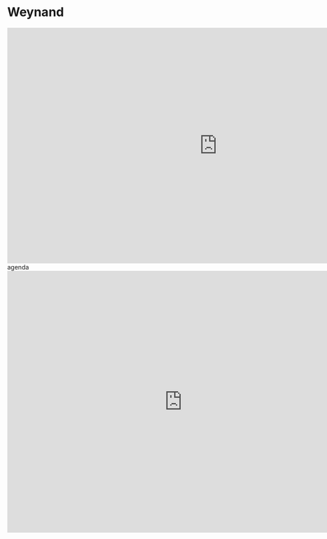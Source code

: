 # Weynand


<iframe src="https://player.vimeo.com/video/414000468" width="960" height="540" frameborder="0" allow="autoplay; fullscreen" allowfullscreen></iframe


## agenda
<iframe src="https://calendar.google.com/calendar/embed?src=weynand%40incubaid.com&ctz=Europe%2FBrussels" style="border: 0" width="800" height="600" frameborder="0" 

## information

- Threefold
    - slides: http://slides.threefold.tech/
    - We need a new internet: http://internet.threefold.tech
    - Let's work for a better planet: http://planet.freeflownation.org/ or http://planet2.freeflownation.org/
    - [our knowledge base, is this site](https://wiki.threefold.io/) (has lots of info)
    - [Software Development Kit](https://sdk.threefold.io/) (start here when you want to get things done)
- Bernard Lietaer Book: 
    - [Towards a sustainable world: 3 Paradigm shifts towards a sustainable world: 3 Paradigm shifts](https://www.amazon.com/dp/3200065273/ref=cm_sw_su_dp)
    - we have co-authored this book and talks about new types of money, decentralization, ...
- some videos
    - Video made on nile, where [people give good feeling about threefold…](https://vimeo.com/398733827)
    - our [launch video of the TF Grid 2.0](https://wiki2.threefold.io/#/threefold_grid_2_0) (may 2020)
    - 30 min [why Threefold presentation](https://vimeo.com/398737507/815d6810aa)
    - 50 min [3bot presentation](https://vimeo.com/398735475)
- web resources
    - We are a proud member of [FreeFlow Nation](https://www.freeflownation.org/) (a global nation, with no borders and equality for all).
    - ThreeFold: http://threefold.io/
- podcasts
    - [world of wisdom](https://podcasts.google.com/feed/aHR0cDovL2ZlZWRzLnNvdW5kY2xvdWQuY29tL3VzZXJzL3NvdW5kY2xvdWQ6dXNlcnM6NDYyNzMzOTExL3NvdW5kcy5yc3M/episode/dGFnOnNvdW5kY2xvdWQsMjAxMDp0cmFja3MvODE5NjYwNzU3?ved=0CAcQ38oDahcKEwigm5bVy7LpAhUAAAAAHQAAAAAQBg), first time about crystal twin
    - [Green Planet Blue Planet Podcast Interview](https://podcasts.apple.com/us/podcast/ep-181-new-internet-that-empowers-equality-freedom/id1265643891?i=1000471122643&fbclid=IwAR3wzClqHuItRdopNIcXyH3wSUTXeftwOh1cVKtNAWTZSm9jlMKcnanM0V4) (30k people listened to it)

## my priorities

### This Week

- Finish coding examples that enable hackers and developers to do simple architecture on the TF Grid.
- Work on and finish the tokonomy design of a collective of farmers that want to build a hyperscaler for containerization workloads
- Onboarding of a number of blockchain protocols.
- Investors presentation(s)

### Next Week.

- proposals, and onboarding 
- various instruction videos to do deployments
- productization planning for a larger farmer that wants to go to market in June.

## contact info

- weynand@threefold.io 	
- @weynandkuijpers on telegram

will try to respons
